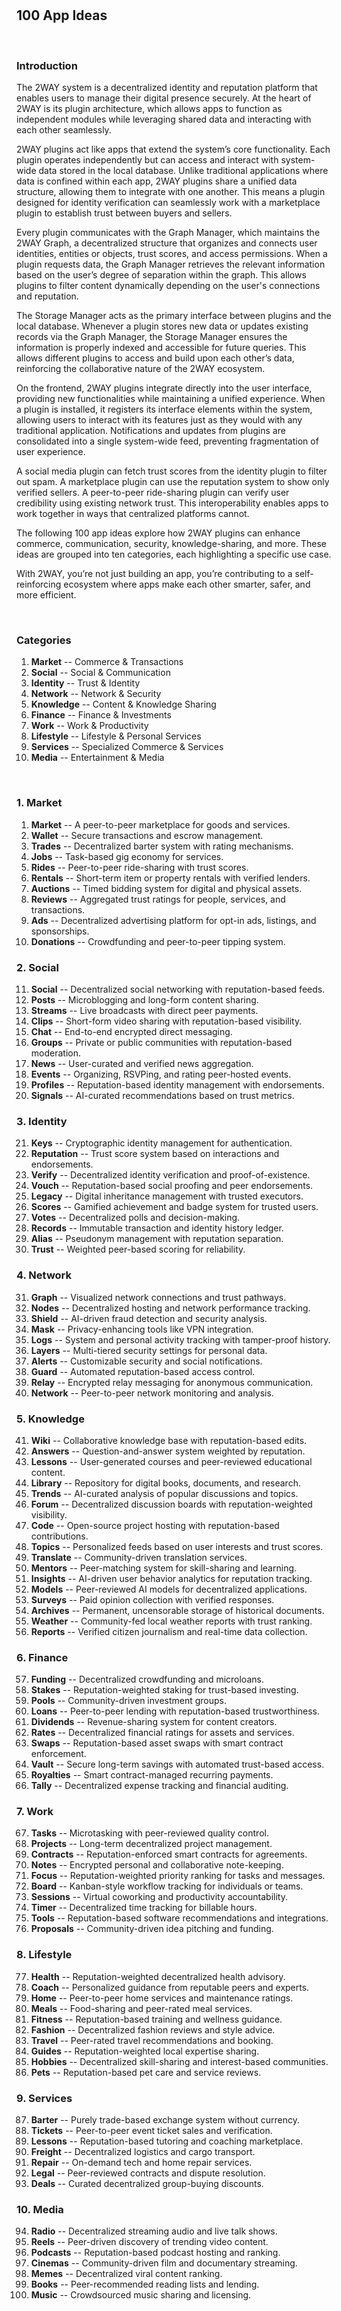 



<br>
<br>

## 100 App Ideas

<br>

### Introduction  

The 2WAY system is a decentralized identity and reputation platform that enables users to manage their digital presence securely. At the heart of 2WAY is its plugin architecture, which allows apps to function as independent modules while leveraging shared data and interacting with each other seamlessly.  

2WAY plugins act like apps that extend the system’s core functionality. Each plugin operates independently but can access and interact with system-wide data stored in the local database. Unlike traditional applications where data is confined within each app, 2WAY plugins share a unified data structure, allowing them to integrate with one another. This means a plugin designed for identity verification can seamlessly work with a marketplace plugin to establish trust between buyers and sellers.  

Every plugin communicates with the Graph Manager, which maintains the 2WAY Graph, a decentralized structure that organizes and connects user identities, entities or objects, trust scores, and access permissions. When a plugin requests data, the Graph Manager retrieves the relevant information based on the user’s degree of separation within the graph. This allows plugins to filter content dynamically depending on the user's connections and reputation.  


The Storage Manager acts as the primary interface between plugins and the local database. Whenever a plugin stores new data or updates existing records via the Graph Manager, the Storage Manager ensures the information is properly indexed and accessible for future queries. This allows different plugins to access and build upon each other’s data, reinforcing the collaborative nature of the 2WAY ecosystem.  

On the frontend, 2WAY plugins integrate directly into the user interface, providing new functionalities while maintaining a unified experience. When a plugin is installed, it registers its interface elements within the system, allowing users to interact with its features just as they would with any traditional application. Notifications and updates from plugins are consolidated into a single system-wide feed, preventing fragmentation of user experience.  

A social media plugin can fetch trust scores from the identity plugin to filter out spam. A marketplace plugin can use the reputation system to show only verified sellers. A peer-to-peer ride-sharing plugin can verify user credibility using existing network trust. This interoperability enables apps to work together in ways that centralized platforms cannot.  

The following 100 app ideas explore how 2WAY plugins can enhance commerce, communication, security, knowledge-sharing, and more. These ideas are grouped into ten categories, each highlighting a specific use case.  

With 2WAY, you’re not just building an app, you’re contributing to a self-reinforcing ecosystem where apps make each other smarter, safer, and more efficient.

<br>

### **Categories**

1. **Market** -- Commerce & Transactions
2. **Social** -- Social & Communication
3. **Identity** -- Trust & Identity
4. **Network** -- Network & Security
5. **Knowledge** -- Content & Knowledge Sharing
6. **Finance** -- Finance & Investments
7. **Work** -- Work & Productivity
8. **Lifestyle** -- Lifestyle & Personal Services
9. **Services** -- Specialized Commerce & Services
10. **Media** -- Entertainment & Media

<br>

### **1. Market**
1. **Market** -- A peer-to-peer marketplace for goods and services.
2. **Wallet** -- Secure transactions and escrow management.
3. **Trades** -- Decentralized barter system with rating mechanisms.
4. **Jobs** -- Task-based gig economy for services.
5. **Rides** -- Peer-to-peer ride-sharing with trust scores.
6. **Rentals** -- Short-term item or property rentals with verified lenders.
7. **Auctions** -- Timed bidding system for digital and physical assets.
8. **Reviews** -- Aggregated trust ratings for people, services, and transactions.
9. **Ads** -- Decentralized advertising platform for opt-in ads, listings, and sponsorships.
10. **Donations** -- Crowdfunding and peer-to-peer tipping system.

### **2. Social**
11. **Social** -- Decentralized social networking with reputation-based feeds.
12. **Posts** -- Microblogging and long-form content sharing.
13. **Streams** -- Live broadcasts with direct peer payments.
14. **Clips** -- Short-form video sharing with reputation-based visibility.
15. **Chat** -- End-to-end encrypted direct messaging.
16. **Groups** -- Private or public communities with reputation-based moderation.
17. **News** -- User-curated and verified news aggregation.
18. **Events** -- Organizing, RSVPing, and rating peer-hosted events.
19. **Profiles** -- Reputation-based identity management with endorsements.
20. **Signals** -- AI-curated recommendations based on trust metrics.

### **3. Identity**
21. **Keys** -- Cryptographic identity management for authentication.
22. **Reputation** -- Trust score system based on interactions and endorsements.
23. **Verify** -- Decentralized identity verification and proof-of-existence.
24. **Vouch** -- Reputation-based social proofing and peer endorsements.
25. **Legacy** -- Digital inheritance management with trusted executors.
26. **Scores** -- Gamified achievement and badge system for trusted users.
27. **Votes** -- Decentralized polls and decision-making.
28. **Records** -- Immutable transaction and identity history ledger.
29. **Alias** -- Pseudonym management with reputation separation.
30. **Trust** -- Weighted peer-based scoring for reliability.

### **4. Network**
31. **Graph** -- Visualized network connections and trust pathways.
32. **Nodes** -- Decentralized hosting and network performance tracking.
33. **Shield** -- AI-driven fraud detection and security analysis.
34. **Mask** -- Privacy-enhancing tools like VPN integration.
35. **Logs** -- System and personal activity tracking with tamper-proof history.
36. **Layers** -- Multi-tiered security settings for personal data.
37. **Alerts** -- Customizable security and social notifications.
38. **Guard** -- Automated reputation-based access control.
39. **Relay** -- Encrypted relay messaging for anonymous communication.
40. **Network** -- Peer-to-peer network monitoring and analysis.

### **5. Knowledge**
41. **Wiki** -- Collaborative knowledge base with reputation-based edits.
42. **Answers** -- Question-and-answer system weighted by reputation.
43. **Lessons** -- User-generated courses and peer-reviewed educational content.
44. **Library** -- Repository for digital books, documents, and research.
45. **Trends** -- AI-curated analysis of popular discussions and topics.
46. **Forum** -- Decentralized discussion boards with reputation-weighted visibility.
47. **Code** -- Open-source project hosting with reputation-based contributions.
48. **Topics** -- Personalized feeds based on user interests and trust scores.
49. **Translate** -- Community-driven translation services.
50. **Mentors** -- Peer-matching system for skill-sharing and learning.
51. **Insights** -- AI-driven user behavior analytics for reputation tracking.
52. **Models** -- Peer-reviewed AI models for decentralized applications.
53. **Surveys** -- Paid opinion collection with verified responses.
54. **Archives** -- Permanent, uncensorable storage of historical documents.
55. **Weather** -- Community-fed local weather reports with trust ranking.
56. **Reports** -- Verified citizen journalism and real-time data collection.

### **6. Finance**
57. **Funding** -- Decentralized crowdfunding and microloans.
58. **Stakes** -- Reputation-weighted staking for trust-based investing.
59. **Pools** -- Community-driven investment groups.
60. **Loans** -- Peer-to-peer lending with reputation-based trustworthiness.
61. **Dividends** -- Revenue-sharing system for content creators.
62. **Rates** -- Decentralized financial ratings for assets and services.
63. **Swaps** -- Reputation-based asset swaps with smart contract enforcement.
64. **Vault** -- Secure long-term savings with automated trust-based access.
65. **Royalties** -- Smart contract-managed recurring payments.
66. **Tally** -- Decentralized expense tracking and financial auditing.

### **7. Work**
67. **Tasks** -- Microtasking with peer-reviewed quality control.
68. **Projects** -- Long-term decentralized project management.
69. **Contracts** -- Reputation-enforced smart contracts for agreements.
70. **Notes** -- Encrypted personal and collaborative note-keeping.
71. **Focus** -- Reputation-weighted priority ranking for tasks and messages.
72. **Board** -- Kanban-style workflow tracking for individuals or teams.
73. **Sessions** -- Virtual coworking and productivity accountability.
74. **Timer** -- Decentralized time tracking for billable hours.
75. **Tools** -- Reputation-based software recommendations and integrations.
76. **Proposals** -- Community-driven idea pitching and funding.

### **8. Lifestyle**
77. **Health** -- Reputation-weighted decentralized health advisory.
78. **Coach** -- Personalized guidance from reputable peers and experts.
79. **Home** -- Peer-to-peer home services and maintenance ratings.
80. **Meals** -- Food-sharing and peer-rated meal services.
81. **Fitness** -- Reputation-based training and wellness guidance.
82. **Fashion** -- Decentralized fashion reviews and style advice.
83. **Travel** -- Peer-rated travel recommendations and booking.
84. **Guides** -- Reputation-weighted local expertise sharing.
85. **Hobbies** -- Decentralized skill-sharing and interest-based communities.
86. **Pets** -- Reputation-based pet care and service reviews.

### **9. Services**
87. **Barter** -- Purely trade-based exchange system without currency.
88. **Tickets** -- Peer-to-peer event ticket sales and verification.
89. **Lessons** -- Reputation-based tutoring and coaching marketplace.
90. **Freight** -- Decentralized logistics and cargo transport.
91. **Repair** -- On-demand tech and home repair services.
92. **Legal** -- Peer-reviewed contracts and dispute resolution.
93. **Deals** -- Curated decentralized group-buying discounts.

### **10. Media**
94. **Radio** -- Decentralized streaming audio and live talk shows.
95. **Reels** -- Peer-driven discovery of trending video content.
96. **Podcasts** -- Reputation-based podcast hosting and ranking.
97. **Cinemas** -- Community-driven film and documentary streaming.
98. **Memes** -- Decentralized viral content ranking.
99. **Books** -- Peer-recommended reading lists and lending.
100. **Music** -- Crowdsourced music sharing and licensing.
